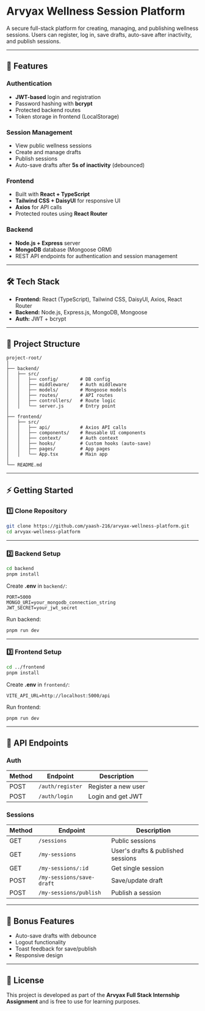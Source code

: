 # **Arvyax Wellness Session Platform** 

A secure full-stack platform for creating, managing, and publishing wellness sessions.
Users can register, log in, save drafts, auto-save after inactivity, and publish sessions.

---

## **📌 Features**

### **Authentication**

* **JWT-based** login and registration
* Password hashing with **bcrypt**
* Protected backend routes
* Token storage in frontend (LocalStorage)

### **Session Management**

* View public wellness sessions
* Create and manage drafts
* Publish sessions
* Auto-save drafts after **5s of inactivity** (debounced)

### **Frontend**

* Built with **React + TypeScript**
* **Tailwind CSS + DaisyUI** for responsive UI
* **Axios** for API calls
* Protected routes using **React Router**

### **Backend**

* **Node.js + Express** server
* **MongoDB** database (Mongoose ORM)
* REST API endpoints for authentication and session management

---

## **🛠 Tech Stack**

* **Frontend:** React (TypeScript), Tailwind CSS, DaisyUI, Axios, React Router
* **Backend:** Node.js, Express.js, MongoDB, Mongoose
* **Auth:** JWT + bcrypt

---

## **📂 Project Structure**

```
project-root/
│
├── backend/
│   ├── src/
│   │   ├── config/        # DB config
│   │   ├── middleware/    # Auth middleware
│   │   ├── models/        # Mongoose models
│   │   ├── routes/        # API routes
│   │   ├── controllers/   # Route logic
│   │   └── server.js      # Entry point
│
├── frontend/
│   ├── src/
│   │   ├── api/           # Axios API calls
│   │   ├── components/    # Reusable UI components
│   │   ├── context/       # Auth context
│   │   ├── hooks/         # Custom hooks (auto-save)
│   │   ├── pages/         # App pages
│   │   └── App.tsx        # Main app
│
└── README.md
```

---

## **⚡ Getting Started**

### 1️⃣ Clone Repository

```bash
git clone https://github.com/yaash-216/arvyax-wellness-platform.git
cd arvyax-wellness-platform
```

---

### 2️⃣ Backend Setup

```bash
cd backend
pnpm install
```

Create **.env** in `backend/`:

```env
PORT=5000
MONGO_URI=your_mongodb_connection_string
JWT_SECRET=your_jwt_secret
```

Run backend:

```bash
pnpm run dev
```

---

### 3️⃣ Frontend Setup

```bash
cd ../frontend
pnpm install
```

Create **.env** in `frontend/`:

```env
VITE_API_URL=http://localhost:5000/api
```

Run frontend:

```bash
pnpm run dev
```

---

## **📡 API Endpoints**

### **Auth**

| Method | Endpoint         | Description         |
| ------ | ---------------- | ------------------- |
| POST   | `/auth/register` | Register a new user |
| POST   | `/auth/login`    | Login and get JWT   |

### **Sessions**

| Method | Endpoint                  | Description                        |
| ------ | ------------------------- | ---------------------------------- |
| GET    | `/sessions`               | Public sessions                    |
| GET    | `/my-sessions`            | User's drafts & published sessions |
| GET    | `/my-sessions/:id`        | Get single session                 |
| POST   | `/my-sessions/save-draft` | Save/update draft                  |
| POST   | `/my-sessions/publish`    | Publish a session                  |

---

## **🎯 Bonus Features**

* Auto-save drafts with debounce
* Logout functionality
* Toast feedback for save/publish
* Responsive design

---

## **📜 License**

This project is developed as part of the **Arvyax Full Stack Internship Assignment** and is free to use for learning purposes.

